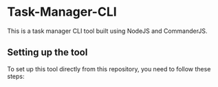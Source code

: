 # Task-Manager-CLI
This is a task manager CLI tool built using NodeJS and CommanderJS.

## Setting up the tool
To set up this tool directly from this repository, you need to follow these steps:
